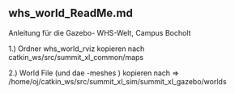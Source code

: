 whs_world_ReadMe.md
------------------------------------
Anleitung für die Gazebo- WHS-Welt, Campus Bocholt 


1.) Ordner  whs_world_rviz  kopieren nach  catkin_ws/src/summit_xl_common/maps  

2.)  World File (und dae -meshes ) kopieren nach => /home/oj/catkin_ws/src/summit_xl_sim/summit_xl_gazebo/worlds
